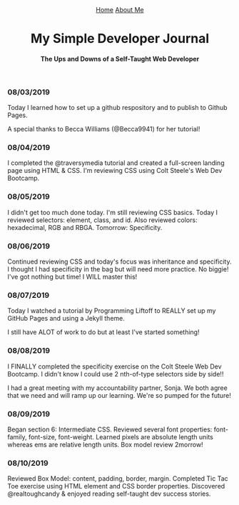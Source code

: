 
<html lang="en">
<head>
    <meta charset="UTF-8">
    <meta name="viewport" content="width=device-width, initial-scale=1.0">
    <meta http-equiv="X-UA-Compatible" content="ie=edge">
    <title>My Web Developer Journal</title>
</head>
<body>
    <header>
        <nav>
            <a href="index.html">Home</a>
            <a href="about.html">About Me</a>
        </nav>
        <h1>My Simple Developer Journal</h1>
        <h4>The Ups and Downs of a Self-Taught Web Developer</h4>
    </header>
<div>
    <h3>08/03/2019</h3>
    <p>Today I learned how to set up a github respository and to publish to Github Pages.</p>
    <p>A special thanks to Becca Williams (@Becca9941) for her tutorial!</p>
</div>
  <div>
    <h3>08/04/2019</h3>
    <p>I completed the 
@traversymedia
 tutorial and created a full-screen landing page using HTML & CSS. I'm reviewing CSS using Colt Steele's Web Dev Bootcamp.</p>
</div>
    <div>
 <h3>08/05/2019</h3>
    <p>I didn't get too much done today. I'm still reviewing CSS basics. Today I reviewed selectors: element, class, and id. Also reviewed colors: hexadecimal, RGB and RBGA. Tomorrow: Specificity.</p>
</div> 
   <div>
    <h3>08/06/2019</h3>
    <p> Continued reviewing CSS and today's focus was inheritance and specificity.  I thought I had specificity in the bag but will need more practice.  No biggie! I've got nothing but time! I WILL master this!</p>
</div>
    <div>
  <h3>08/07/2019</h3>
    <p>Today I watched a tutorial by Programming Liftoff to REALLY set up my GitHub Pages and using a Jekyll theme.</p>
  <p>I still have ALOT of work to do but at least I've started something!</p>
</div>
     <div>
  <h3>08/08/2019</h3>
    <p>I FINALLY completed the specificity exercise on the Colt Steele Web Dev Bootcamp. I didn't know I could use 2 nth-of-type selectors side by side!!</p>
  <p>I had a great meeting with my accountability partner, Sonja. We both agree that we need and will ramp up our learning. We're so pumped for the future!</p>
</div>
    <div>
 <h3>08/09/2019</h3>
    <p>Began section 6: Intermediate CSS. Reviewed several font properties: font-family, font-size, font-weight. Learned pixels are absolute length units whereas ems are relative length units. Box model review 2morrow!</p>
    </div>
    <div>
     <h3>08/10/2019</h3>
    <p>Reviewed Box Model: content, padding, border, margin. Completed Tic Tac Toe exercise using HTML <table> element and CSS border properties. Discovered @realtoughcandy & enjoyed reading self-taught dev success stories.</p> 
</div>

</body>
</html>
